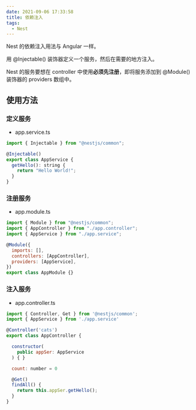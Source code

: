 ```yaml
---
date: 2021-09-06 17:33:58
title: 依赖注入
tags:
  - Nest
---
```


Nest 的依赖注入用法与 Angular 一样。

用 @Injectable() 装饰器定义一个服务，然后在需要的地方注入。

Nest 的服务要想在 controller 中使用**必须先注册**，即将服务添加到 @Module() 装饰器的 providers 数组中。

## 使用方法

### 定义服务

- app.service.ts

```js
import { Injectable } from "@nestjs/common";

@Injectable()
export class AppService {
  getHello(): string {
    return "Hello World!";
  }
}
```

### 注册服务

- app.module.ts

```js
import { Module } from "@nestjs/common";
import { AppController } from "./app.controller";
import { AppService } from "./app.service";

@Module({
  imports: [],
  controllers: [AppController],
  providers: [AppService],
})
export class AppModule {}
```

### 注入服务

- app.controller.ts

```js
import { Controller, Get } from '@nestjs/common';
import { AppService } from './app.service'

@Controller('cats')
export class AppController {

  constructor(
    public appSer: AppService
  ) { }

  count: number = 0

  @Get()
  findAll() {
    return this.appSer.getHello();
  }
}
```
